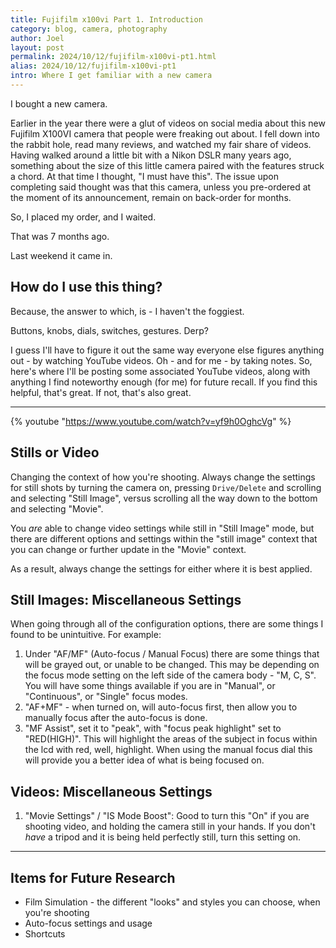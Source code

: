 ```yaml
---
title: Fujifilm x100vi Part 1. Introduction
category: blog, camera, photography
author: Joel
layout: post
permalink: 2024/10/12/fujifilm-x100vi-pt1.html
alias: 2024/10/12/fujifilm-x100vi-pt1
intro: Where I get familiar with a new camera
---
```


I bought a new camera.

Earlier in the year there were a glut of videos on social media about this new
Fujifilm X100VI camera that people were freaking out about. I fell down into
the rabbit hole, read many reviews, and watched my fair share of videos. Having
walked around a little bit with a Nikon DSLR many years ago, something about
the size of this little camera paired with the features struck a chord. At that
time I thought, "I must have this". The issue upon completing said thought was
that this camera, unless you pre-ordered at the moment of its announcement,
remain on back-order for months.

So, I placed my order, and I waited.

That was 7 months ago.

Last weekend it came in.

## How do I use this thing?

Because, the answer to which, is - I haven't the foggiest.

Buttons, knobs, dials, switches, gestures. Derp?

I guess I'll have to figure it out the same way everyone else figures
anything out - by watching YouTube videos. Oh - and for me - by taking
notes. So, here's where I'll be posting some associated YouTube videos, along
with anything I find noteworthy enough (for me) for future recall. If you find
this helpful, that's great. If not, that's also great.

***

{% youtube "https://www.youtube.com/watch?v=yf9h0OghcVg" %}

## Stills or Video

Changing the context of how you're shooting. Always change the settings for
still shots by turning the camera on, pressing `Drive/Delete` and scrolling and
selecting "Still Image", versus scrolling all the way down to the bottom and
selecting "Movie".

You *are* able to change video settings while still in "Still Image" mode, but
there are different options and settings within the "still image" context that
you can change or further update in the "Movie" context.

As a result, always change the settings for either where it is best applied.

## Still Images: Miscellaneous Settings

When going through all of the configuration options, there are some things I
found to be unintuitive. For example:

1. Under "AF/MF" (Auto-focus / Manual Focus) there are some things that will be
   grayed out, or unable to be changed. This may be depending on the focus mode
   setting on the left side of the camera body - "M, C, S". You will have some
   things available if you are in "Manual", or "Continuous", or "Single" focus
   modes.
2. "AF+MF" - when turned on, will auto-focus first, then allow you to manually
   focus after the auto-focus is done.
3. "MF Assist", set it to "peak", with "focus peak highlight" set to
   "RED(HIGH)". This will highlight the areas of the subject in focus within
   the lcd with red, well, highlight. When using the manual focus dial this will
   provide you a better idea of what is being focused on.

## Videos: Miscellaneous Settings

1. "Movie Settings" / "IS Mode Boost": Good to turn this "On" if you are
   shooting video, and holding the camera still in your hands. If you don't
   *have* a tripod and it is  being held perfectly still, turn this setting on.

***

## Items for Future Research

* Film Simulation - the different "looks" and styles you can choose, when
  you're shooting
* Auto-focus settings and usage
* Shortcuts
